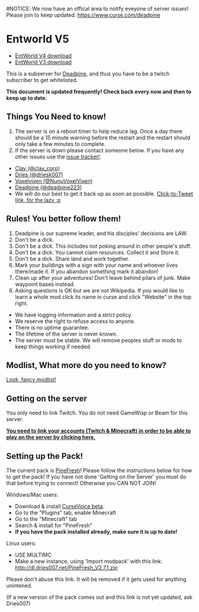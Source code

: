 #NOTICE: We now have an offical area to notify eveyone of server issues! Please join to keep updated. https://www.curse.com/deadpine

Entworld V5
=============

- [EntWorld V4 download](https://dl.dries007.net/EntWorld4_World_v4.2.1.7z)
- [EntWorld V3 download](https://dl.dries007.net/EntWorld3_World_v3.2.3.7z)

This is a subserver for [Deadpine](http://www.twitch.tv/deadpine), and thus you have to be a twitch subscriber to get whitelisted.

**This document is updated frequently! Check back every now and then to keep up to date.**

Things You Need to know!
------------------------

1. The server is on a reboot timer to help reduce lag. Once a day there should be a 15 minute warning before the restart and the restart should only take a few minutes to complete.
2. If the server is down please contact someone below. If you have any other issues use the [issue tracker!](https://github.com/Claycorp/EntWorld/issues).
 * [Clay (@clay_corp)](https://twitter.com/Clay_corp) 
 * [Dries (@driesk007) ](https://twitter.com/driesk007) 
 * [Voxelvixen (@NunuVoxelVixen)](https://twitter.com/NunuVoxelVixen) 
 * [Deadpine (@deadpine223)](https://twitter.com/deadpine223)
 * We will do our best to get it back up as soon as possible. [Click-to-Tweet link, for the lazy :p](http://ctt.ec/cqSfe)

Rules! You better follow them!
---------

1. Deadpine is our supreme leader, and his disciples' decisions are LAW.
2. Don't be a dick.
3. Don't be a dick. This includes not poking around in other people's stuff.
4. Don't be a dick. You cannot claim resources. Collect it and Store it.
5. Don't be a dick. Share land and work together.
6. Mark your buildings with a sign with your name and whoever lives there/made it. If you abandon something mark it abandon!
7. Clean up after your adventures! Don't leave behind pilars of junk. Make waypoint bases instead.
8. Asking questions is OK but we are not Wikipedia. If you would like to learn a whole mod click its name in curse and click "Website" in the top right.

- We have logging information and a strict policy.
- We reserve the right to refuse access to anyone.
- There is no uptime guarantee.
- The lifetime of the server is never known.
- The server must be stable. We will remove peoples stuff or mods to keep things working if needed.

Modlist, What more do you need to know?
-----------

[Look, fancy modlist!](/modlist.md)

Getting on the server
---------------------

You only need to link Twitch. You do not need GameWisp or Beam for this server.

**[You need to link your accounts (Twitch & Minecraft) in order to be able to play on the server by clicking here.](http://www.doubledoordev.net/?p=linking)**

Setting up the Pack!
--------

The current pack is [PineFresh](http://minecraft.curseforge.com/projects/pinefresh-1-9?gameCategorySlug=modpacks&projectID=238846)!
Please follow the instructions below for how to get the pack! If you have not done 'Getting on the Server' you must do that before trying to connect! Otherwise you CAN NOT JOIN!


Windows/Mac users: 
- Download & install [CurseVoice beta](http://beta.cursevoice.com/).
- Go to the "Plugins" tab, enable Minecraft
- Go to the "Minecraft" tab
- Search & install for "PineFresh"
- **If you have the pack installed already, make sure it is up to date!**

Linux users:
- USE MULTIMC
- Make a new instance, using 'Import modpack' with this link: http://dl.dries007.net/PineFresh_V2.7.1.zip

Please don't abuse this link. It will be removed if it gets used for anything unintened.

(If a new version of the pack comes out and this link is not yet updated, ask Dries007)
